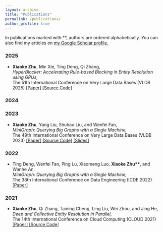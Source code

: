 ```yaml
---
layout: archive
title: "Publications"
permalink: /publications/
author_profile: true
---
```


In publications marked with **, authors are ordered alphabetically.
You can also find my articles on <u><a href="https://scholar.google.com/citations?user=Zu3XLB8AAAAJ&hl=en">my Google Scholar profile</a>.</u>


### 2025

<ul>   
  <li>
    <p>
      <b>Xiaoke Zhu</b>, Min Xie, Ting Deng, Qi Zhang, <br />
      <em>HyperBlocker: Accelerating Rule-based Blocking in Entity Resolution using GPUs,</em><br />
      The 51th International Conference on Very Large Data Bases (VLDB 2025) 
      <a href="https://hsiaoko.github.io/files/paper/HyperBlocker_full_paper.pdf">[Paper]</a>
      <a href="https://github.com/SICS-Fundamental-Research-Center/HyperBlocker">[Source Code]</a>
    </p>
  </li>
</ul>

### 2024

### 2023

<ul>   
  <li>
    <p>
      <b>Xiaoke Zhu</b>, Yang Liu, Shuhao Liu, and Wenfei Fan, <br />
      <em>MiniGraph: Querying Big Graphs with a Single Machine,</em><br />
      The 49th International Conference on Very Large Data Bases (VLDB 2023) 
      <a href="https://hsiaoko.github.io/files/paper/MiniGraph_full_paper.pdf">[Paper]</a>
      <a href="https://github.com/SICS-Fundamental-Research-Center/MiniGraph">[Source Code]</a>
      <a href="https://hsiaoko.github.io/files/slides/MiniGraph_VLDB2023.pdf">[Slides]</a>
    </p>
  </li>
</ul>

### 2022

<ul>   
  <li>
    <p>
      Ting Deng, Wenfei Fan, Ping Lu, Xiaomeng Luo, <b>Xiaoke Zhu**</b>, and Wanhe An, <br />
      <em>MiniGraph: Querying Big Graphs with a Single Machine,</em><br />
      The 38th International Conference on Data Engineering (ICDE 2022)
      <a href="https://hsiaoko.github.io/files/paper/PER_paper.pdf">[Paper]</a>
    </p>
  </li>
</ul>

### 2021

<ul>   
  <li>
    <p>
      <b>Xiaoke Zhu</b>, Qi Zhang, Taining Cheng, Ling Liu, Wei Zhou, and Jing He, <br />
      <em>Deep and Collective Entity Resolution in Parallel,</em><br />
      The 14th International Conference on Cloud Computing (CLOUD 2021)
      <a href="https://hsiaoko.github.io/files/paper/DLB_paper.pdf">[Paper]</a>
      <a href="https://github.com/hsiaoko/DLB-CLOUD-2021">[Source Code]</a>
    </p>
  </li>
</ul>